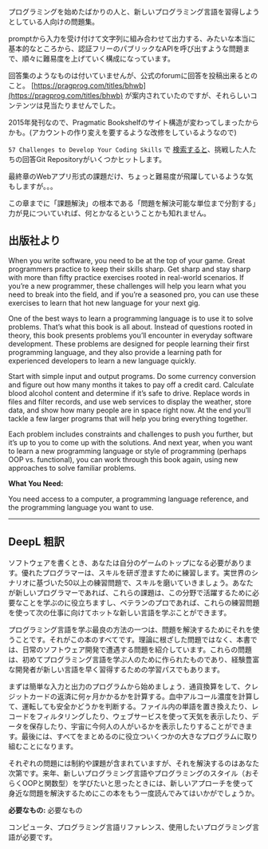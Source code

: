 プログラミングを始めたばかりの人と、新しいプログラミング言語を習得しようとしている人向けの問題集。

promptから入力を受け付けて文字列に組み合わせて出力する、みたいな本当に基本的なところから、認証フリーのパブリックなAPIを呼び出すような問題まで、順々に難易度を上げていく構成になっています。

回答集のようなものは付いていませんが、公式のforumに回答を投稿出来るとのこと。
[https://pragprog.com/titles/bhwb](https://pragprog.com/titles/bhwb) が案内されていたのですが、それらしいコンテンツは見当たりませんでした。

2015年発刊なので、Pragmatic Bookshelfのサイト構造が変わってしまったからかも。(アカウントの作り変えを要するような改修をしているようなので)

`57 Challenges to Develop Your Coding Skills` で [検索すると](https://www.google.com/search?q=57+Challenges+to+Develop+Your+Coding+Skills)、挑戦した人たちの回答Git Repositoryがいくつかヒットします。

最終章のWebアプリ形式の課題だけ、ちょっと難易度が飛躍しているような気もしますが。。。

この章までに「課題解決」の根本である「問題を解決可能な単位まで分割する」力が見についていれば、何とかなるということかも知れません。

## 出版社より

When you write software, you need to be at the top of your game. Great programmers practice to keep their skills sharp. Get sharp and stay sharp with more than fifty practice exercises rooted in real-world scenarios. If you’re a new programmer, these challenges will help you learn what you need to break into the field, and if you’re a seasoned pro, you can use these exercises to learn that hot new language for your next gig.

One of the best ways to learn a programming language is to use it to solve problems. That’s what this book is all about. Instead of questions rooted in theory, this book presents problems you’ll encounter in everyday software development. These problems are designed for people learning their first programming language, and they also provide a learning path for experienced developers to learn a new language quickly.

Start with simple input and output programs. Do some currency conversion and figure out how many months it takes to pay off a credit card. Calculate blood alcohol content and determine if it’s safe to drive. Replace words in files and filter records, and use web services to display the weather, store data, and show how many people are in space right now. At the end you’ll tackle a few larger programs that will help you bring everything together.

Each problem includes constraints and challenges to push you further, but it’s up to you to come up with the solutions. And next year, when you want to learn a new programming language or style of programming (perhaps OOP vs. functional), you can work through this book again, using new approaches to solve familiar problems.

**What You Need:**

You need access to a computer, a programming language reference, and the programming language you want to use.

---

## DeepL 粗訳

ソフトウェアを書くとき、あなたは自分のゲームのトップになる必要があります。優れたプログラマーは、スキルを研ぎ澄ますために練習します。実世界のシナリオに基づいた50以上の練習問題で、スキルを磨いていきましょう。あなたが新しいプログラマーであれば、これらの課題は、この分野で活躍するために必要なことを学ぶのに役立ちますし、ベテランのプロであれば、これらの練習問題を使って次の仕事に向けてホットな新しい言語を学ぶことができます。

プログラミング言語を学ぶ最良の方法の一つは、問題を解決するためにそれを使うことです。それがこの本のすべてです。理論に根ざした問題ではなく、本書では、日常のソフトウェア開発で遭遇する問題を紹介しています。これらの問題は、初めてプログラミング言語を学ぶ人のために作られたものであり、経験豊富な開発者が新しい言語を早く習得するための学習パスでもあります。

まずは簡単な入力と出力のプログラムから始めましょう．通貨換算をして、クレジットカードの返済に何ヶ月かかるかを計算する。血中アルコール濃度を計算して、運転しても安全かどうかを判断する。ファイル内の単語を置き換えたり、レコードをフィルタリングしたり、ウェブサービスを使って天気を表示したり、データを保存したり、宇宙に今何人の人がいるかを表示したりすることができます。最後には、すべてをまとめるのに役立ついくつかの大きなプログラムに取り組むことになります。

それぞれの問題には制約や課題が含まれていますが、それを解決するのはあなた次第です。来年、新しいプログラミング言語やプログラミングのスタイル（おそらくOOPと関数型）を学びたいと思ったときには、新しいアプローチを使って身近な問題を解決するためにこの本をもう一度読んでみてはいかがでしょうか。

**必要なもの:** 必要なもの

コンピュータ、プログラミング言語リファレンス、使用したいプログラミング言語が必要です。
